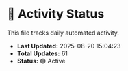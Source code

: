 # 🤖 Activity Status

This file tracks daily automated activity.

- **Last Updated:** 2025-08-20 15:04:23
- **Total Updates:** 61
- **Status:** 🟢 Active
